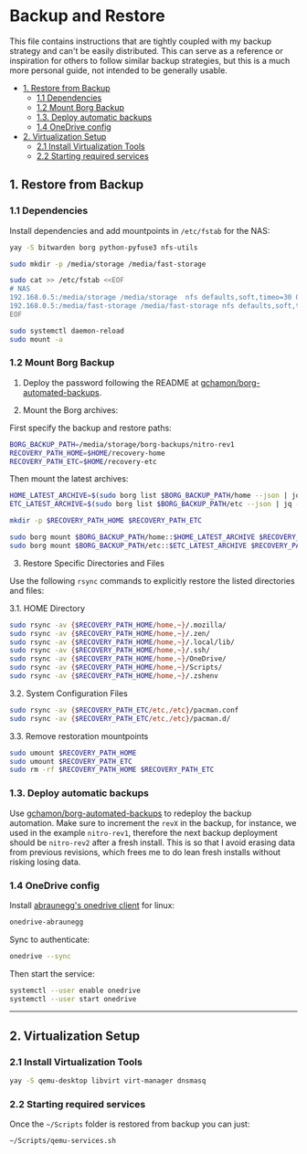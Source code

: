# Backup and Restore

This file contains instructions that are tightly coupled with my backup
strategy and can't be easily distributed. This can serve as a reference or
inspiration for others to follow similar backup strategies, but this is a much
more personal guide, not intended to be generally usable.

<!--toc:start-->
- [1. Restore from Backup](#1-restore-from-backup)
  - [1.1 Dependencies](#11-dependencies)
  - [1.2 Mount Borg Backup](#12-mount-borg-backup)
  - [1.3. Deploy automatic backups](#13-deploy-automatic-backups)
  - [1.4 OneDrive config](#14-onedrive-config)
- [2. Virtualization Setup](#2-virtualization-setup)
  - [2.1 Install Virtualization Tools](#21-install-virtualization-tools)
  - [2.2 Starting required services](#22-starting-required-services)
<!--toc:end-->

## 1. Restore from Backup

### 1.1 Dependencies

Install dependencies and add mountpoints in `/etc/fstab` for the NAS:

```bash
yay -S bitwarden borg python-pyfuse3 nfs-utils

sudo mkdir -p /media/storage /media/fast-storage

sudo cat >> /etc/fstab <<EOF
# NAS
192.168.0.5:/media/storage /media/storage  nfs defaults,soft,timeo=30 0 0
192.168.0.5:/media/fast-storage /media/fast-storage nfs defaults,soft,timeo=30 0 0
EOF

sudo systemctl daemon-reload
sudo mount -a
```

### 1.2 Mount Borg Backup

1. Deploy the password following the README at [gchamon/borg-automated-backups](https://github.com/gchamon/borg-automated-backups).

2. Mount the Borg archives:

First specify the backup and restore paths:

```bash
BORG_BACKUP_PATH=/media/storage/borg-backups/nitro-rev1
RECOVERY_PATH_HOME=$HOME/recovery-home
RECOVERY_PATH_ETC=$HOME/recovery-etc
```

Then mount the latest archives:

```bash
HOME_LATEST_ARCHIVE=$(sudo borg list $BORG_BACKUP_PATH/home --json | jq -r '.archives[-1].archive')
ETC_LATEST_ARCHIVE=$(sudo borg list $BORG_BACKUP_PATH/etc --json | jq -r '.archives[-1].archive')

mkdir -p $RECOVERY_PATH_HOME $RECOVERY_PATH_ETC

sudo borg mount $BORG_BACKUP_PATH/home::$HOME_LATEST_ARCHIVE $RECOVERY_PATH_HOME
sudo borg mount $BORG_BACKUP_PATH/etc::$ETC_LATEST_ARCHIVE $RECOVERY_PATH_ETC
```

3. Restore Specific Directories and Files

Use the following `rsync` commands to explicitly restore the listed directories and files:

  3.1. HOME Directory

```bash
sudo rsync -av {$RECOVERY_PATH_HOME/home,~}/.mozilla/
sudo rsync -av {$RECOVERY_PATH_HOME/home,~}/.zen/
sudo rsync -av {$RECOVERY_PATH_HOME/home,~}/.local/lib/
sudo rsync -av {$RECOVERY_PATH_HOME/home,~}/.ssh/
sudo rsync -av {$RECOVERY_PATH_HOME/home,~}/OneDrive/
sudo rsync -av {$RECOVERY_PATH_HOME/home,~}/Scripts/
sudo rsync -av {$RECOVERY_PATH_HOME/home,~}/.zshenv
```

  3.2. System Configuration Files

```bash
sudo rsync -av {$RECOVERY_PATH_ETC/etc,/etc}/pacman.conf
sudo rsync -av {$RECOVERY_PATH_ETC/etc,/etc}/pacman.d/
```

  3.3. Remove restoration mountpoints

```bash
sudo umount $RECOVERY_PATH_HOME
sudo umount $RECOVERY_PATH_ETC
sudo rm -rf $RECOVERY_PATH_HOME $RECOVERY_PATH_ETC
```

### 1.3. Deploy automatic backups

Use [gchamon/borg-automated-backups](https://github.com/gchamon/borg-automated-backups)
to redeploy the backup automation. Make sure to increment the `revX` in the
backup, for instance, we used in the example `nitro-rev1`, therefore the next
backup deployment should be `nitro-rev2` after a fresh install. This is so that
I avoid erasing data from previous revisions, which frees me to do lean fresh
installs without risking losing data.

### 1.4 OneDrive config

Install [abraunegg's onedrive client](https://github.com/abraunegg/onedrive) for linux:

```bash
onedrive-abraunegg 
```

Sync to authenticate:

```bash
onedrive --sync
```

Then start the service:

```bash
systemctl --user enable onedrive
systemctl --user start onedrive
```

---

## 2. Virtualization Setup

### 2.1 Install Virtualization Tools

```bash
yay -S qemu-desktop libvirt virt-manager dnsmasq
```

### 2.2 Starting required services

Once the `~/Scripts` folder is restored from backup you can just:

```bash
~/Scripts/qemu-services.sh
```
